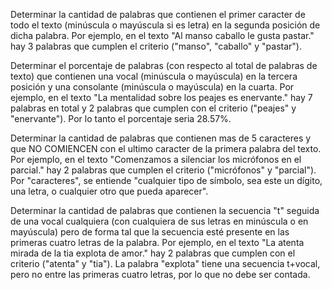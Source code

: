 Determinar la cantidad de palabras que contienen el primer caracter de todo el texto
(minúscula o mayúscula si es letra) en la segunda posición de dicha palabra.
Por ejemplo, en el texto "Al manso caballo le gusta pastar."
hay 3 palabras que cumplen el criterio ("manso", "caballo" y "pastar").

Determinar el porcentaje de palabras (con respecto al total de palabras de texto)
que contienen una vocal (minúscula o mayúscula) en la tercera posición y una consolante
(minúscula o mayúscula) en la cuarta. Por ejemplo, en el texto
"La mentalidad sobre los peajes es enervante." hay 7 palabras en total
y 2 palabras que cumplen con el criterio ("peajes" y "enervante").
Por lo tanto el porcentaje seria 28.57%.

Determinar la cantidad de palabras que contienen mas de 5 caracteres y
que NO COMIENCEN con el ultimo caracter de la primera palabra del texto.
Por ejemplo, en el texto "Comenzamos a silenciar los micrófonos en el parcial."
hay 2 palabras que cumplen el criterio ("micrófonos" y "parcial").
Por "caracteres", se entiende "cualquier tipo de símbolo, sea este un dígito, una letra,
o cualquier otro que pueda aparecer".

Determinar la cantidad de palabras que contienen la secuencia "t" seguida de una vocal
cualquiera (con cualquiera de sus letras en minúscula o en mayúscula) pero de forma
tal que la secuencia esté presente en las primeras cuatro letras de la palabra.
Por ejemplo, en el texto "La atenta mirada de la tia explota de amor." hay 2 palabras
que cumplen con el criterio ("atenta" y "tia"). La palabra "explota" tiene una
secuencia t+vocal, pero no entre las primeras cuatro letras, por lo que no debe ser
contada.

